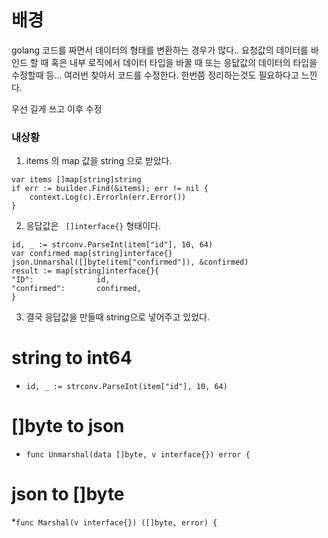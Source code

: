 # 배경
golang 코드를 짜면서 데이터의 형태를 변환하는 경우가 많다..
요청값의 데이터를 바인드 할 때
혹은 내부 로직에서 데이터 타입을 바꿀 때
또는 응닶값의 데이터의 타입을 수정할때 등... 여러번 찾아서 코드를 수정한다.
한번쯤 정리하는것도 필요하다고 느낀다.

우선 길게 쓰고
이후 수정

### 내상황
1. items 의 map 값을 string 으로 받았다.
```
var items []map[string]string
if err := builder.Find(&items); err != nil {
	context.Log(c).Errorln(err.Error())
}
```

2. 응답값은 ` []interface{}` 형태이다.
```
id, _ := strconv.ParseInt(item["id"], 10, 64)
var confirmed map[string]interface{}
json.Unmarshal([]byte(item["confirmed"]), &confirmed)
result := map[string]interface{}{
"ID":              id,
"confirmed":       confirmed,
}
```
3. 결국 응답값을 만들때 string으로 넣어주고 있었다.

# string to int64
* `id, _ := strconv.ParseInt(item["id"], 10, 64)`
# []byte to json
* `func Unmarshal(data []byte, v interface{}) error {`
# json to []byte
*`func Marshal(v interface{}) ([]byte, error) {`